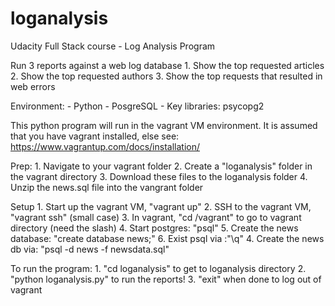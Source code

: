 # loganalysis
Udacity Full Stack course - Log Analysis Program

Run 3 reports against a web log database
    1. Show the top requested articles
    2. Show the top requested authors
    3. Show the top requests that resulted in web errors

Environment:
    - Python
    - PosgreSQL
    - Key libraries: psycopg2

This python program will run in the vagrant VM environment. It is assumed
that you have vagrant installed, else see: https://www.vagrantup.com/docs/installation/

Prep:
    1. Navigate to your vagrant folder
    2. Create a "loganalysis" folder in the vagrant directory
    3. Download these files to the loganalysis folder
    4. Unzip the news.sql file into the vangrant folder

Setup
    1. Start up the vagrant VM, "vagrant up"
    2. SSH to the vagrant VM, "vagrant ssh" (small case)
    3. In vagrant, "cd /vagrant" to go to vagrant directory (need the slash)
    4. Start postgres: "psql"
    5. Create the news database: "create database news;"
    6. Exist psql via :"\q"
    4. Create the news db via: "psql -d news -f newsdata.sql"

To run the program:
    1. "cd loganalysis" to get to loganalysis directory
    2. "python loganalysis.py" to run the reports!
    3. "exit" when done to log out of vagrant
